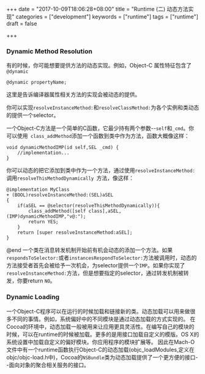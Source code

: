 +++
date = "2017-10-09T18:06:28+08:00"
title = "Runtime (二)  动态方法实现"
categories = ["development"]
keywords = ["runtime"]
tags = ["runtime"]
draft = false

+++

### Dynamic Method Resolution
有的时候，你可能想要提供方法的动态实现。例如，Object-C 属性特征包含了`@dynamic`
<!--more-->
```
@dynamic propertyName;
```
这里是告诉编译器属性相关方法的实现会被动态的提供。

你可以实现`resolveInstanceMethod:`和`resolveClassMethod:`为各个实例和类动态的提供一个selector。

一个Object-C方法是一个简单的C函数，它最少持有两个参数--`self`和`_cmd`。你可以使用` class_addMethod`添加一个函数到类中作为方法，函数大概像这样：
```
void dynamicMethodIMP(id self,SEL _cmd) {
	//implementation...
}
```
你可以动态的把它添加到类中作为一个方法，通过使用`resolveInstanceMethod:`调用`resolveThisMethodDynamically `方法，像这样：
```
@implementation MyClass
+ (BOOL)resolveInstanceMethod:(SEL)aSEL
{
	if(aSEL == @selector(resolveThisMethodDynamically)){
		class_addMethod([self class],aSEL,(IMP)dynamicMethodIMP,"v@:");
		return YES;
	}
	return [super resolveInstanceMethod:aSEL];
}
```
@end
一个类在消息转发机制开始前有机会动态的添加一个方法。如果` respondsToSelector:`或者`instancesRespondToSelector:`方法被调用时，动态的方法接受者首先会被给予一次机会，为selector提供一个`IMP`。如果你实现了` resolveInstanceMethod:`方法，但是想要指定的selector，通过转发机制被转发，你要return `NO`。

### Dynamic Loading
一个Object-C程序可以在运行的时候加载和链接新的类。动态加载可以用来做很多不同的事情。例如，系统偏好中的不同模块是通过动态加载的方式实现的。
在Cocoa的环境中，动态加载一般被用来让应用更具灵活性。在编写自己的模块的时候，可以在runtime的时候被加载。更多的是用接口加载自定义的模版。OS X的系统设置中加载自定义的偏好模块。你应用程序的模块扩展等。
因此在Mach-O文件中有一个runtime函数执行Object-C的动态加载(objc_loadModules,定义在objc/objc-load.h中)，Cocoa的`NSBundle`类为动态加载提供了一个更方便的接口--面向对象的聚合相关服务的接口。


